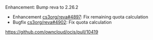 Enhancement: Bump reva to 2.26.2

*   Enhancement [cs3org/reva#4897](https://github.com/cs3org/reva/pull/4897): Fix remaining quota calculation
*   Bugfix      [cs3org/reva#4902](https://github.com/cs3org/reva/pull/4902): Fix quota calculation

https://github.com/owncloud/ocis/pull/10419
